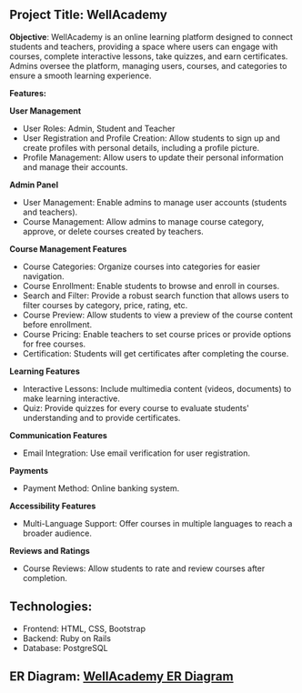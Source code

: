  ## Project Title: WellAcademy
**Objective**: WellAcademy is an online learning platform designed to connect students and teachers, providing a space where users can engage with courses, complete interactive lessons, take quizzes, and earn certificates. Admins oversee the platform, managing users, courses, and categories to ensure a smooth learning experience.

**Features:** 
    
**User Management**
- User Roles: Admin, Student and Teacher
- User Registration and Profile Creation: Allow students to sign up and create profiles with personal details, including a profile picture.
- Profile Management:  Allow users to update their personal information and manage their accounts.
    
**Admin Panel**
- User Management: Enable admins to manage user accounts (students and teachers).
- Course Management: Allow admins to manage course category, approve, or delete courses created by teachers. 

**Course Management Features**
- Course Categories: Organize courses into categories for easier navigation.
- Course Enrollment: Enable students to browse and enroll in courses.
- Search and Filter: Provide a robust search function that allows users to filter courses by category, price, rating, etc.
- Course Preview: Allow students to view a preview of the course content before enrollment.
- Course Pricing: Enable teachers to set course prices or provide options for free courses.
- Certification: Students will get certificates after completing the course.

**Learning Features**
- Interactive Lessons: Include multimedia content (videos, documents) to make learning interactive.
- Quiz: Provide quizzes for every course to evaluate students' understanding and to provide certificates.
  
**Communication Features**
- Email Integration: Use email verification for user registration.
  
**Payments**
- Payment Method: Online banking system.
  
**Accessibility Features**
- Multi-Language Support: Offer courses in multiple languages to reach a broader audience.
  
**Reviews and Ratings**
- Course Reviews: Allow students to rate and review courses after completion.

## Technologies:
- Frontend: HTML, CSS, Bootstrap
- Backend: Ruby on Rails
- Database: PostgreSQL

## ER Diagram: [WellAcademy ER Diagram](https://lucid.app/users/registerOrLogin/free?showLogin=false&invitationId=inv_0df5610d-7135-4ec9-8287-bac78b72bb1d&productOpt=chart&invitationType=documentAcceptance&returnUrlOverride=%2Flucidchart%2F0245ef05-fdf8-4220-a013-0c29b8df646f%2Fedit%3Fviewport_loc%3D-1902%252C-436%252C3758%252C1438%252C0_0%26invitationId%3Dinv_0df5610d-7135-4ec9-8287-bac78b72bb1d)
